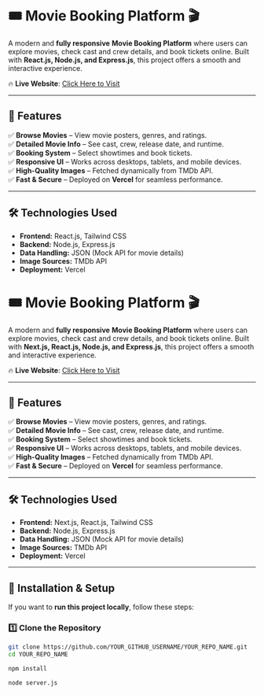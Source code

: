 # 🎟️ Movie Booking Platform 🎬  

A modern and **fully responsive** **Movie Booking Platform** where users can explore movies, check cast and crew details, and book tickets online. Built with **React.js, Node.js, and Express.js**, this project offers a smooth and interactive experience.  

🔥 **Live Website**: [Click Here to Visit](https://movie-booking-platform.vercel.app/)  

---

## 📌 **Features**  
✅ **Browse Movies** – View movie posters, genres, and ratings.  
✅ **Detailed Movie Info** – See cast, crew, release date, and runtime.  
✅ **Booking System** – Select showtimes and book tickets.  
✅ **Responsive UI** – Works across desktops, tablets, and mobile devices.  
✅ **High-Quality Images** – Fetched dynamically from TMDb API.  
✅ **Fast & Secure** – Deployed on **Vercel** for seamless performance.  

---

## 🛠️ **Technologies Used**
- **Frontend:** React.js, Tailwind CSS  
- **Backend:** Node.js, Express.js  
- **Data Handling:** JSON (Mock API for movie details)  
- **Image Sources:** TMDb API  
- **Deployment:** Vercel  

# 🎟️ Movie Booking Platform 🎬  

A modern and **fully responsive** **Movie Booking Platform** where users can explore movies, check cast and crew details, and book tickets online. Built with **Next.js, React.js, Node.js, and Express.js**, this project offers a smooth and interactive experience.  

🔥 **Live Website**: [Click Here to Visit](https://movie-booking-platform.vercel.app/)  

---

## 📌 **Features**  
✅ **Browse Movies** – View movie posters, genres, and ratings.  
✅ **Detailed Movie Info** – See cast, crew, release date, and runtime.  
✅ **Booking System** – Select showtimes and book tickets.  
✅ **Responsive UI** – Works across desktops, tablets, and mobile devices.  
✅ **High-Quality Images** – Fetched dynamically from TMDb API.  
✅ **Fast & Secure** – Deployed on **Vercel** for seamless performance.  

---

## 🛠️ **Technologies Used**
- **Frontend:** Next.js, React.js, Tailwind CSS  
- **Backend:** Node.js, Express.js  
- **Data Handling:** JSON (Mock API for movie details)  
- **Image Sources:** TMDb API  
- **Deployment:** Vercel  

---

## 🚀 **Installation & Setup**  
If you want to **run this project locally**, follow these steps:

### **1️⃣ Clone the Repository**
```bash
git clone https://github.com/YOUR_GITHUB_USERNAME/YOUR_REPO_NAME.git
cd YOUR_REPO_NAME

npm install

node server.js
